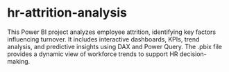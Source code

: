 # hr-attrition-analysis
This Power BI project analyzes employee attrition, identifying key factors influencing turnover. It includes interactive dashboards, KPIs, trend analysis, and predictive insights using DAX and Power Query. The .pbix file provides a dynamic view of workforce trends to support HR decision-making. 
